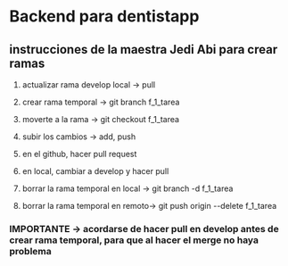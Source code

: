 # Backend para dentistapp

## instrucciones de la maestra Jedi Abi para crear ramas

1. actualizar rama develop local -> pull

2. crear rama temporal -> git branch f_1_tarea

3. moverte a la rama -> git checkout f_1_tarea

4. subir los cambios -> add, push

5. en el github, hacer pull request

6. en local, cambiar a develop y hacer pull

7. borrar la rama temporal en local  -> git branch -d f_1_tarea

8. borrar la rama temporal en remoto-> git push origin --delete f_1_tarea


### IMPORTANTE -> acordarse de hacer pull en develop antes de crear rama temporal, para que al hacer el merge no haya problema


